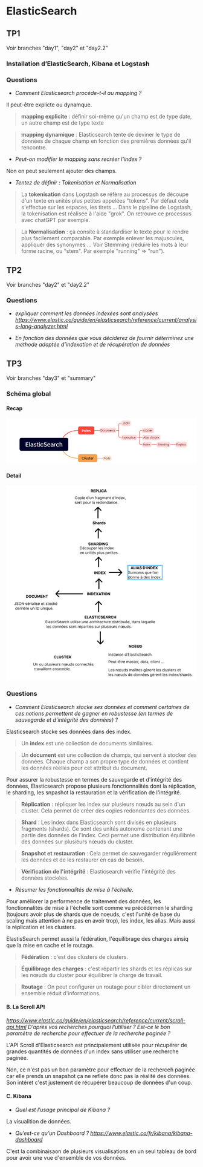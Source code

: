 # ElasticSearch

## TP1

Voir branches "day1", "day2" et "day2.2"

### Installation d’ElasticSearch, Kibana et Logstash

### Questions

- _Comment Elasticsearch procède-t-il au mapping ?_

Il peut-être explicte ou dynamque.

> **mapping explicite** : définir soi-même qu'un champ est de type date, un autre champ est de type texte

> **mapping dynamique** : Elasticsearch tente de deviner le type de données de chaque champ en fonction des premières données qu'il rencontre.

- _Peut-on modifier le mapping sans recréer l’index ?_

Non on peut seulement ajouter des champs.

- _Tentez de définir : Tokenisation et Normalisation_

> La **tokenisation** dans Logstash se réfère au processus de découpe d'un texte en unités plus petites appelées "tokens". Par défaut cela s'effectue sur les espaces, les tirets ... Dans le pipeline de Logstash, la tokenisation est réalisée à l'aide "grok". On retrouve ce processus avec chatGPT par exemple.

> La **Normalisation** : ça consite à standardiser le texte pour le rendre plus facilement comparable. Par exemple enlever les majuscules, appliquer des synonymes ... Voir Stemming (réduire les mots à leur forme racine, ou "stem". Par exemple "running" => "run").

## TP2

Voir branches "day2" et "day2.2"

### Questions

- _expliquer comment les données indexées sont analysées https://www.elastic.co/guide/en/elasticsearch/reference/current/analysis-lang-analyzer.html_

- _En fonction des données que vous déciderez de fournir déterminez une méthode adaptée d’indexation et de récupération de données_

## TP3

Voir branches "day3" et "summary"

### Schéma global

#### Recap

![](./schemaRecap.png)

#### Detail

![](./SchemaGlobal.png)

### Questions

- _Comment Elasticsearch stocke ses données et comment certaines de ces notions permettent de gagner en robustesse (en termes de sauvegarde et d’intégrité des données) ?_

Elasticsearch stocke ses données dans des index.

> Un **index** est une collection de documents similaires.

> Un **document** est une collection de champs, qui servent à stocker des données. Chaque champ a son propre type de données et contient les données réelles pour cet attribut du document.

Pour assurer la robustesse en termes de sauvegarde et d'intégrité des données, Elasticsearch propose plusieurs fonctionnalités dont la réplication, le sharding, les snpashot la restauration et la vérification de l'intégrité.

> **Réplication** : répliquer les index sur plusieurs nœuds au sein d'un cluster. Cela permet de créer des copies redondantes des données.

> **Shard** : Les index dans Elasticsearch sont divisés en plusieurs fragments (shards). Ce sont des unités autonome contenant une partie des données de l'index. Ceci permet une distribution équilibrée des données sur plusieurs nœuds du cluster.

> **Snapshot et restauration** : Cela permet de sauvegarder régulièrement les données et de les restaurer en cas de besoin.

> **Vérification de l'intégrité** : Elasticsearch vérifie l'intégrité des données stockées.

- _Résumer les fonctionnalités de mise à l’échelle_.

Pour améliorer la performence de traitement des données, les fonctionnalités de mise à l'échelle sont comme vu précédemen le sharding (toujours avoir plus de shards que de noeuds, c'est l'unité de base du scaling mais attention à ne pas en avoir trop), les index, les alias. Mais aussi la réplication et les clusters.

ElastisSearch permet aussi la fédération, l'équilibrage des charges ainsiq que la mise en cache et le routage.

> **Fédération** : c'est des clusters de clusters.

> **Équilibrage des charges** : c'est répartir les shards et les réplicas sur les nœuds du cluster pour équilibrer la charge de travail.

> **Routage** : On peut configurer un routage pour cibler directement un ensemble réduit d'informations.

#### B. La Scroll API

*https://www.elastic.co/guide/en/elasticsearch/reference/current/scroll-api.html D’après vos recherches pourquoi l’utiliser ? Est-ce le bon paramètre de recherche pour effectuer de la recherche paginée ?*

L'API Scroll d'Elasticsearch est principalement utilisée pour récupérer de grandes quantités de données d'un index sans utiliser une recherche paginée.

Non, ce n'est pas un bon paramètre pour effectuer de la recherceh paginée car elle prends un snapshot ça ne reflete donc pas la réalité des données. Son intéret c'est justement de récupérer beaucoup de données d'un coup.

#### C. Kibana

- _Quel est l’usage principal de Kibana ?_

La visualition de données.

- _Qu’est-ce qu’un Dashboard ? https://www.elastic.co/fr/kibana/kibana-dashboard_

C'est la combinaisaon de plusieurs visualisations en un seul tableau de bord pour avoir une vue d'ensemble de vos données.
